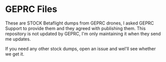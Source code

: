 # GEPRC Files

These are STOCK Betaflight dumps from GEPRC drones, I asked GEPRC Support to provide them and they agreed with publishing them.
This repository is not updated by GEPRC, I'm only maintaining it when they send me updates.

If you need any other stock dumps, open an issue and wel'll see whether we get it.
